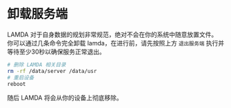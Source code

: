 # 卸载服务端

LAMDA 对于自身数据的规划非常规范，绝对不会在你的系统中随意放置文件。
你可以通过几条命令完全卸载 lamda，在进行前，请先按照上方 `退出服务端` 执行并等待至少30秒以确保服务正常退出。

```bash
# 删除 LAMDA 相关目录
rm -rf /data/server /data/usr
# 重启设备
reboot
```

随后 LAMDA 将会从你的设备上彻底移除。